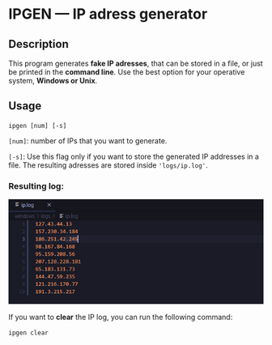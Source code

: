 # IPGEN — IP adress generator

## Description
This program generates **fake IP adresses**, that can be stored in a file, or just be printed in the **command line**.
Use the best option for your operative system, **Windows or Unix**.

## Usage
```
ipgen [num] [-s]
```

`[num]`: number of IPs that you want to generate.

`[-s]`: Use this flag only if you want to store the generated IP addresses in a file. The resulting
adresses are stored inside `'logs/ip.log'`.

### Resulting log:

![iplog](./_img/iplog.png)

If you want to **clear** the IP log, you can run the following command:
```
ipgen clear
```